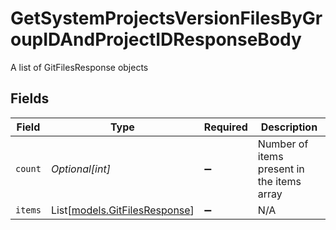 # GetSystemProjectsVersionFilesByGroupIDAndProjectIDResponseBody

A list of GitFilesResponse objects


## Fields

| Field                                                          | Type                                                           | Required                                                       | Description                                                    |
| -------------------------------------------------------------- | -------------------------------------------------------------- | -------------------------------------------------------------- | -------------------------------------------------------------- |
| `count`                                                        | *Optional[int]*                                                | :heavy_minus_sign:                                             | Number of items present in the items array                     |
| `items`                                                        | List[[models.GitFilesResponse](../models/gitfilesresponse.md)] | :heavy_minus_sign:                                             | N/A                                                            |